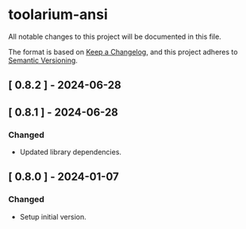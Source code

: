 # toolarium-ansi

All notable changes to this project will be documented in this file.

The format is based on [Keep a Changelog](https://keepachangelog.com/en/1.0.0/),
and this project adheres to [Semantic Versioning](https://semver.org/spec/v2.0.0.html).

## [ 0.8.2 ] - 2024-06-28

## [ 0.8.1 ] - 2024-06-28
### Changed
- Updated library dependencies.

## [ 0.8.0 ] - 2024-01-07
### Changed
- Setup initial version.
